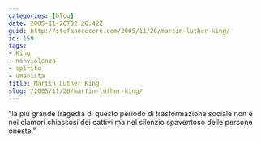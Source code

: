 ```yaml
---
categories: [blog]
date: 2005-11-26T02:26:42Z
guid: http://stefanocecere.com/2005/11/26/martin-luther-king/
id: 159
tags:
- King
- nonviolenza
- spirito
- umanista
title: Martin Luther King
slug: /2005/11/26/martin-luther-king/
---
```


"la più grande tragedia di questo periodo di trasformazione sociale non è nei clamori chiassosi dei cattivi ma nel silenzio spaventoso delle persone oneste."
